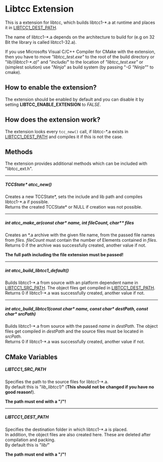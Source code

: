 # Libtcc Extension
This is a extension for libtcc, which builds libtcc1-\*.a at runtime and places it in [LIBTCC1_DEST_PATH](#LIBTCC1_SRC_PATH).

The name of libtcc1-\*.a depends on the architecture to build for (e.g on 32 Bit the library is called libtcc1-32.a).

If you use Microsofts Visual C/C++ Compiler for CMake with the extension, then you have to move *"libtcc_test.exe"* to the root of the build directory or "*lib/(libtcc1-\*.a)*" and "*include/*" to the location of *"libtcc_test.exe"* or (simplest solution) use "*Ninja*" as build system (by passing "*-G "Ninja"*" to cmake).


## How to enable the extension?
The extension should be enabled by default and you can disable it by setting
**LIBTCC_ENABLE_EXTENSION** to *FALSE*.


## How does the extension work?
The extension looks every `tcc_new()` call, if libtcc-\*.a exists in [LIBTCC1_DEST_PATH](#LIBTCC1_SRC_PATH)
and compiles it if this is not the case.


## Methods
The extension provides additional methods which can be included with "libtcc_ext.h".

---
##### <a name="atcc_new">TCCState\* atcc_new()</a>
Creates a new TCCState\*, sets the include and lib path and compiles libtcc1-\*.a if possible.  
Returns the created TCCState\* or NULL if creation was not possible.

---
##### <a name="atcc_make_ar">int atcc_make_ar(const char* name, int fileCount, char** files</a>
Creates an \*.a archive with the given file name, from the passed file names from *files*. *fileCount* must
contain the number of Elements contained in *files*.  
Returns 0 if the archive was successfully created, another value if not.

**The full path including the file extension must be passed!**

---
##### <a name="atcc_build_libtcc1_default">int atcc_build_libtcc1_default()</a>
Builds libtcc1-\*.a from source with an platform dependent name in [LIBTCC1_SRC_PATH](#LIBTCC1_DEST_PATH).
The object files get compiled in [LIBTCC1_DEST_PATH](#LIBTCC1_DEST_PATH).
Returns 0 if libtcc1-\*.a was successfully created, another value if not.

---
##### <a name="atcc_build_libtcc1">int atcc_build_libtcc1(const char* name, const char* destPath, const char* srcPath)</a>
Builds libtcc1-\*.a from source with the passed *name* in *destPath*. The object files get compiled in *destPath*
and the source files must be located in *srcPath*.  
Returns 0 if libtcc1-\*.a was successfully created, another value if not.


## CMake Variables
##### <a name="LIBTCC1_SRC_PATH">LIBTCC1_SRC_PATH</a>
Specifies the path to the source files for libtcc1-\*.a.  
By default this is "*lib_libtcc1/*" (**This should not be changed if you have no good reason!**).

**The path must end with a "/"!**


---
##### <a name="LIBTCC1_DEST_PATH">LIBTCC1_DEST_PATH</a>
Specifies the destination folder in which libtcc1-\*.a is placed.  
In addition, the object files are also created here. These are deleted after compilation and packing.  
By default this is "*lib/*"

**The path must end with a "/"!**
